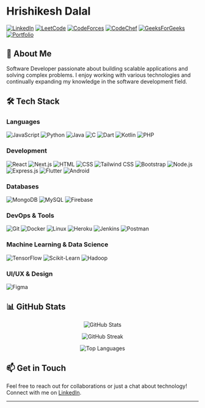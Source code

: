 # Hrishikesh Dalal

[![LinkedIn](https://img.shields.io/badge/LinkedIn-0077B5?style=for-the-badge&logo=linkedin&logoColor=white)](https://www.linkedin.com/in/hrishikesh-dalal-014b80271/)
[![LeetCode](https://img.shields.io/badge/LeetCode-FFA116?style=for-the-badge&logo=LeetCode&logoColor=black)](https://www.leetcode.com/hrishikesh_dalal)
[![CodeForces](https://img.shields.io/badge/Codeforces-445f9d?style=for-the-badge&logo=Codeforces&logoColor=white)](https://codeforces.com/profile/1010hrishikesh)
[![CodeChef](https://img.shields.io/badge/Codechef-5B4638?style=for-the-badge&logo=CodeChef&logoColor=white)](https://www.codechef.com/users/skulk_plume_56)
[![GeeksForGeeks](https://img.shields.io/badge/GeeksforGeeks-298D46?style=for-the-badge&logo=geeksforgeeks&logoColor=white)](https://auth.geeksforgeeks.org/user/1010hrisi767/profile)
[![Portfolio](https://img.shields.io/badge/Portfolio-000000?style=for-the-badge&logo=vercel&logoColor=white)](https://hrishikesh-dalal.vercel.app/)


## 💼 About Me
Software Developer passionate about building scalable applications and solving complex problems. I enjoy working with various technologies and continually expanding my knowledge in the software development field.

## 🛠️ Tech Stack

### Languages
  ![JavaScript](https://skillicons.dev/icons?i=js&theme=light)
  ![Python](https://skillicons.dev/icons?i=python&theme=light)
  ![Java](https://skillicons.dev/icons?i=java&theme=light)
  ![C](https://skillicons.dev/icons?i=c&theme=light)
  ![Dart](https://skillicons.dev/icons?i=dart&theme=light)
  ![Kotlin](https://skillicons.dev/icons?i=kotlin&theme=light)
  ![PHP](https://skillicons.dev/icons?i=php&theme=light)

### Development
  ![React](https://skillicons.dev/icons?i=react&theme=light)
  ![Next.js](https://skillicons.dev/icons?i=nextjs&theme=light)
  ![HTML](https://skillicons.dev/icons?i=html&theme=light)
  ![CSS](https://skillicons.dev/icons?i=css&theme=light)
  ![Tailwind CSS](https://skillicons.dev/icons?i=tailwind&theme=light)
  ![Bootstrap](https://skillicons.dev/icons?i=bootstrap&theme=light)
  ![Node.js](https://skillicons.dev/icons?i=nodejs&theme=light)
  ![Express.js](https://skillicons.dev/icons?i=express&theme=light)
  ![Flutter](https://skillicons.dev/icons?i=flutter&theme=light)
  ![Android](https://skillicons.dev/icons?i=android&theme=light)

### Databases
  ![MongoDB](https://skillicons.dev/icons?i=mongodb&theme=light)
  ![MySQL](https://skillicons.dev/icons?i=mysql&theme=light)
  ![Firebase](https://skillicons.dev/icons?i=firebase&theme=light)

### DevOps & Tools
  ![Git](https://skillicons.dev/icons?i=git&theme=light)
  ![Docker](https://skillicons.dev/icons?i=docker&theme=light)
  ![Linux](https://skillicons.dev/icons?i=linux&theme=light)
  ![Heroku](https://skillicons.dev/icons?i=heroku&theme=light)
  ![Jenkins](https://skillicons.dev/icons?i=jenkins&theme=light)
  ![Postman](https://skillicons.dev/icons?i=postman&theme=light)

### Machine Learning & Data Science
  ![TensorFlow](https://skillicons.dev/icons?i=tensorflow&theme=light)
  ![Scikit-Learn](https://skillicons.dev/icons?i=scikit-learn&theme=light)
  ![Hadoop](https://skillicons.dev/icons?i=hadoop&theme=light)

### UI/UX & Design
  ![Figma](https://skillicons.dev/icons?i=figma&theme=light)

## 📊 GitHub Stats

<p align="center">
  <img src="https://github-readme-stats.vercel.app/api?username=hrishikesh-dalal&show_icons=true&theme=tokyonight" alt="GitHub Stats" />
</p>
<p align="center">
  <img src="https://github-readme-streak-stats.herokuapp.com/?user=hrishikesh-dalal&theme=tokyonight" alt="GitHub Streak" />
</p>
<p align="center">
  <img src="https://github-readme-stats.vercel.app/api/top-langs/?username=hrishikesh-dalal&layout=compact&theme=tokyonight" alt="Top Languages" />
</p>

## 📫 Get in Touch
Feel free to reach out for collaborations or just a chat about technology! Connect with me on [LinkedIn](https://www.linkedin.com/in/hrishikesh-dalal-014b80271/).

---
<!-- 
<p align="center">
  <img src="https://komarev.com/ghpvc/?username=hrishikesh-dalal&label=Profile%20views&color=0e75b6&style=flat" alt="Profile Views" />
</p>
-->
